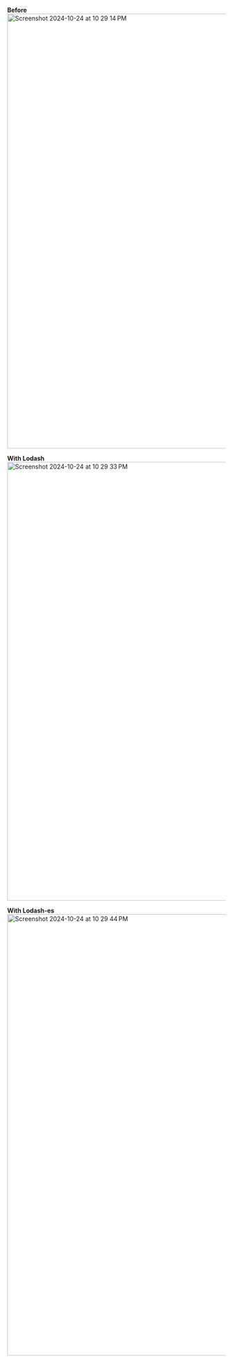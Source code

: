 **Before**
<img width="1001" alt="Screenshot 2024-10-24 at 10 29 14 PM" src="https://github.com/user-attachments/assets/c1302306-ef89-49c0-97f4-36b4adef2daf">

**With Lodash**
<img width="1010" alt="Screenshot 2024-10-24 at 10 29 33 PM" src="https://github.com/user-attachments/assets/63d8b890-3495-40dc-83a3-b2ee08b993ce">

**With Lodash-es**
<img width="1016" alt="Screenshot 2024-10-24 at 10 29 44 PM" src="https://github.com/user-attachments/assets/9191045d-a6de-4130-864d-427c7b422631">
